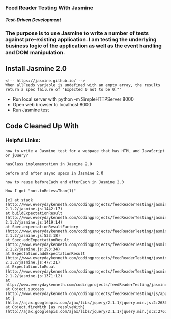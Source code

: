 ### Feed Reader Testing With Jasmine
##### Test-Driven Development 
### The purpose is to use Jasmine to write a number of tests against pre-existing application. I am testing the underlying business logic of the application as well as the event handling and DOM manipulation.

## Install Jasmine 2.0
	<!-- https://jasmine.github.io/ -->
	When allFeeds variable is undefined with an empty array, the results return a spec failure of "Expected 0 not to be 0.""

- Run local server with python -m SimpleHTTPServer 8000
- Open web browser to localhost:8000
- Run Jasmine test

## Code Cleaned Up With 
<!-- https://dirtymarkup.com/ -->

### Helpful Links:

	how to write a Jasmine test for a webpage that has HTML and JavaScript or jQuery?
<!-- http://stackoverflow.com/questions/15729407/how-to-write-a-jasmine-test-for-a-webpage-that-has-html-and-javascript-or-jquery -->
	hasClass implementation in Jasmine 2.0
<!-- http://stackoverflow.com/questions/20268128/how-to-test-if-an-element-has-class-using-protractor -->
<!-- http://stackoverflow.com/questions/32615713/tobetrue-vs-tobetruthy-vs-tobetrue -->
	before and after async specs in Jasmine 2.0
<!-- https://github.com/jasmine/jasmine/issues/526 -->
	how to reuse beforeEach and afterEach in Jasmine 2.0
<!-- http://stackoverflow.com/questions/17317839/how-to-reuse-beforeeach-aftereach-in-jasmine-js -->

	How I got "not.toBeLessThan(1)"
<!-- http://stackoverflow.com/questions/24090270/how-can-i-test-that-a-value-is-greater-than-or-equal-to-in-jasmine -->

<!-- Google Cloud Platform Error Throwback -->

    [x]	at stack (http://www.everydaykenneth.com/codingprojects/feedReaderTesting/jasmine/lib/jasmine-2.1.2/jasmine.js:1442:17)
    at buildExpectationResult (http://www.everydaykenneth.com/codingprojects/feedReaderTesting/jasmine/lib/jasmine-2.1.2/jasmine.js:1419:14)
    at Spec.expectationResultFactory (http://www.everydaykenneth.com/codingprojects/feedReaderTesting/jasmine/lib/jasmine-2.1.2/jasmine.js:533:18)
    at Spec.addExpectationResult (http://www.everydaykenneth.com/codingprojects/feedReaderTesting/jasmine/lib/jasmine-2.1.2/jasmine.js:293:34)
    at Expectation.addExpectationResult (http://www.everydaykenneth.com/codingprojects/feedReaderTesting/jasmine/lib/jasmine-2.1.2/jasmine.js:477:21)
    at Expectation.toEqual (http://www.everydaykenneth.com/codingprojects/feedReaderTesting/jasmine/lib/jasmine-2.1.2/jasmine.js:1371:12)
    at http://www.everydaykenneth.com/codingprojects/feedReaderTesting/jasmine/spec/feedreader.js:102:47
    at Object.success (http://www.everydaykenneth.com/codingprojects/feedReaderTesting/js/app.js:65:17)
    at j (http://ajax.googleapis.com/ajax/libs/jquery/2.1.1/jquery.min.js:2:26860)
    at Object.fireWith [as resolveWith] (http://ajax.googleapis.com/ajax/libs/jquery/2.1.1/jquery.min.js:2:27673)